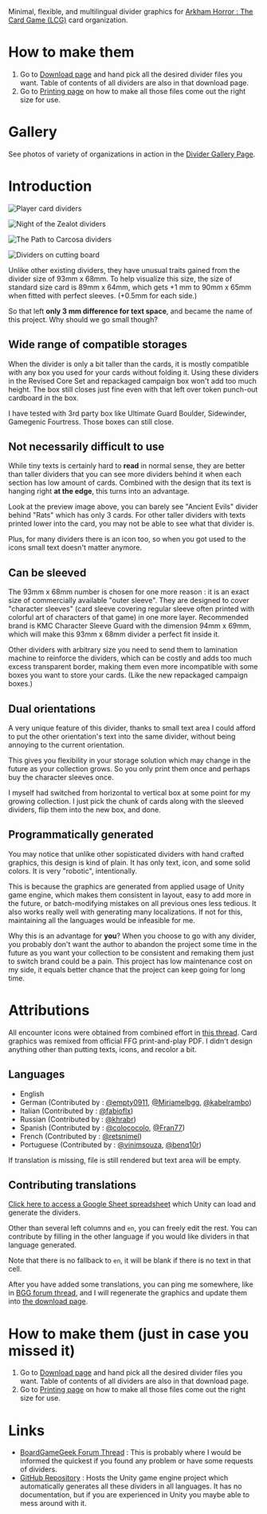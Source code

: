 Minimal, flexible, and multilingual divider graphics for [Arkham Horror : The Card Game (LCG)](https://www.fantasyflightgames.com/en/products/arkham-horror-the-card-game/) card organization.

# How to make them

1. Go to [Download page](./divider/download) and hand pick all the desired divider files you want. Table of contents of all dividers are also in that download page.
2. Go to [Printing page](./divider/print) on how to make all those files come out the right size for use.

# Gallery

See photos of variety of organizations in action in the [Divider Gallery Page](./divider/gallery).

# Introduction

![Player card dividers](../../../static/image/documentation/divider/main-1.jpg)

![Night of the Zealot dividers](../../../static/image/documentation/divider/main-2.jpg)

![The Path to Carcosa dividers](../../../static/image/documentation/divider/ptc-1.jpg)

![Dividers on cutting board](../../../static/image/documentation/divider/main-3.jpg)

Unlike other existing dividers, they have unusual traits gained from the divider size of 93mm x 68mm. To help visualize this size, the size of standard size card is 89mm x 64mm, which gets +1 mm to 90mm x 65mm when fitted with perfect sleeves. (+0.5mm for each side.)

So that left **only 3 mm difference for text space**, and became the name of this project. Why should we go small though? 

## Wide range of compatible storages

When the divider is only a bit taller than the cards, it is mostly compatible with any box you used for your cards without folding it. Using these dividers in the Revised Core Set and repackaged campaign box won't add too much height. The box still closes just fine even with that left over token punch-out cardboard in the box.

I have tested with 3rd party box like Ultimate Guard Boulder, Sidewinder, Gamegenic Fourtress. Those boxes can still close.

## Not necessarily difficult to use

While tiny texts is certainly hard to **read** in normal sense, they are better than taller dividers that you can see more dividers behind it when each section has low amount of cards. Combined with the design that its text is hanging right **at the edge**, this turns into an advantage.

Look at the preview image above, you can barely see "Ancient Evils" divider behind "Rats" which has only 3 cards. For other taller dividers with texts printed lower into the card, you may not be able to see what that divider is.

Plus, for many dividers there is an icon too, so when you got used to the icons small text doesn't matter anymore.

## Can be sleeved

The 93mm x 68mm number is chosen for one more reason : it is an exact size of commercially available "outer sleeve". They are designed to cover "character sleeves" (card sleeve covering regular sleeve often printed with colorful art of characters of that game) in one more layer. Recommended brand is KMC Character Sleeve Guard with the dimension 94mm x 69mm, which will make this 93mm x 68mm divider a perfect fit inside it.

Other dividers with arbitrary size you need to send them to lamination machine to reinforce the dividers, which can be costly and adds too much excess transparent border, making them even more incompatible with some boxes you want to store your cards. (Like the new repackaged campaign boxes.)

## Dual orientations

A very unique feature of this divider, thanks to small text area I could afford to put the other orientation's text into the same divider, without being annoying to the current orientation.

This gives you flexibility in your storage solution which may change in the future as your collection grows. So you only print them once and perhaps buy the character sleeves once.

I myself had switched from horizontal to vertical box at some point for my growing collection. I just pick the chunk of cards along with the sleeved dividers, flip them into the new box, and done.

## Programmatically generated

You may notice that unlike other sopisticated dividers with hand crafted graphics, this design is kind of plain. It has only text, icon, and some solid colors. It is very "robotic", intentionally.

This is because the graphics are generated from applied usage of Unity game engine, which makes them consistent in layout, easy to add more in the future, or batch-modifying mistakes on all previous ones less tedious. It also works really well with generating many localizations. If not for this, maintaining all the languages would be infeasible for me.

Why this is an advantage for **you**? When you choose to go with any divider, you probably don't want the author to abandon the project some time in the future as you want your collection to be consistent and remaking them just to switch brand could be a pain. This project has low maintenance cost on my side, it equals better chance that the project can keep going for long time.

# Attributions

All encounter icons were obtained from combined effort in [this thread](https://boardgamegeek.com/thread/1671881/article/38760017#38760017). Card graphics was remixed from official FFG print-and-play PDF. I didn't design anything other than putting texts, icons, and recolor a bit.

## Languages

- English
- German (Contributed by : [@empty0911](https://boardgamegeek.com/user/empty0911), [@Miriamelbgg](https://boardgamegeek.com/user/Miriamelbgg), [@kabelrambo](https://boardgamegeek.com/user/kabelrambo))
- Italian (Contributed by : [@fabioflx](https://boardgamegeek.com/user/fabioflx))
- Russian (Contributed by : [@khrabr](https://boardgamegeek.com/user/khrabr))
- Spanish (Contributed by : [@colococolo](https://boardgamegeek.com/user/colococolo), [@Fran77](https://boardgamegeek.com/user/Fran77))
- French (Contributed by : [@retsnimel](https://boardgamegeek.com/user/retsnimel))
- Portuguese (Contributed by : [@vinimsouza](https://boardgamegeek.com/user/vinimsouza), [@benq10r](https://boardgamegeek.com/user/benq10r))

If translation is missing, file is still rendered but text area will be empty.

## Contributing translations

[Click here to access a Google Sheet spreadsheet](https://docs.google.com/spreadsheets/d/1jA8786alNXLDSA-LVSh4HzJ6gza1JqO1_XyImz7ncaE/edit) which Unity can load and generate the dividers.

Other than several left columns and `en`, you can freely edit the rest. You can contribute by filling in the other language if you would like dividers in that language generated.

Note that there is no fallback to `en`, it will be blank if there is no text in that cell.

After you have added some translations, you can ping me somewhere, like in [BGG forum thread](https://boardgamegeek.com/thread/2766339), and I will regenerate the graphics and update them into [the download page](./divider/download).

# How to make them (just in case you missed it)

1. Go to [Download page](./divider/download) and hand pick all the desired divider files you want. Table of contents of all dividers are also in that download page.
2. Go to [Printing page](./divider/print) on how to make all those files come out the right size for use.

# Links

- [BoardGameGeek Forum Thread](https://boardgamegeek.com/thread/2766339) : This is probably where I would be informed the quickest if you found any problem or have some requests of dividers.
- [GitHub Repository](https://github.com/5argon/AHLCG3mmDivider) : Hosts the Unity game engine project which automatically generates all these dividers in all languages. It has no documentation, but if you are experienced in Unity you maybe able to mess around with it.